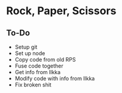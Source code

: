 # Rock, Paper, Scissors

## To-Do
- Setup git
- Set up node
- Copy code from old RPS
- Fuse code together
- Get info from Ilkka
- Modify code with info from Ilkka
- Fix broken shit
